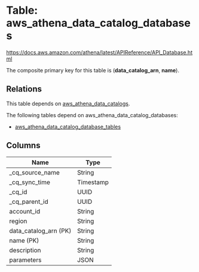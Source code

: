 # Table: aws_athena_data_catalog_databases

https://docs.aws.amazon.com/athena/latest/APIReference/API_Database.html

The composite primary key for this table is (**data_catalog_arn**, **name**).

## Relations
This table depends on [aws_athena_data_catalogs](aws_athena_data_catalogs.md).

The following tables depend on aws_athena_data_catalog_databases:
  - [aws_athena_data_catalog_database_tables](aws_athena_data_catalog_database_tables.md)

## Columns
| Name          | Type          |
| ------------- | ------------- |
|_cq_source_name|String|
|_cq_sync_time|Timestamp|
|_cq_id|UUID|
|_cq_parent_id|UUID|
|account_id|String|
|region|String|
|data_catalog_arn (PK)|String|
|name (PK)|String|
|description|String|
|parameters|JSON|